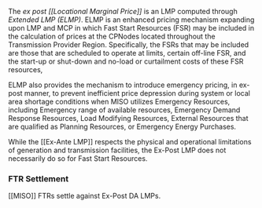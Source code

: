 The *ex post [[Locational Marginal Price]]* is an LMP computed through *Extended LMP (ELMP)*. ELMP is an enhanced pricing mechanism expanding upon LMP and MCP in which Fast Start Resources (FSR) may be included in the calculation of prices at the CPNodes located throughout the Transmission Provider Region. Specifically, the FSRs that may be included are those that are scheduled to operate at limits, certain off-line FSR, and the start-up or shut-down and no-load or curtailment costs of these FSR resources,

ELMP also provides the mechanism to introduce emergency pricing, in ex-post manner, to prevent inefficient price depression during system or local area shortage conditions when MISO utilizes Emergency Resources, including Emergency range of available resources, Emergency Demand Response Resources, Load Modifying Resources, External Resources that are qualified as Planning Resources, or Emergency Energy Purchases.

While the [[Ex-Ante LMP]] respects the physical and operational limitations of generation and transmission facilities, the Ex-Post LMP does not necessarily do so for Fast Start Resources.

### FTR Settlement
[[MISO]] FTRs settle against Ex-Post DA LMPs.